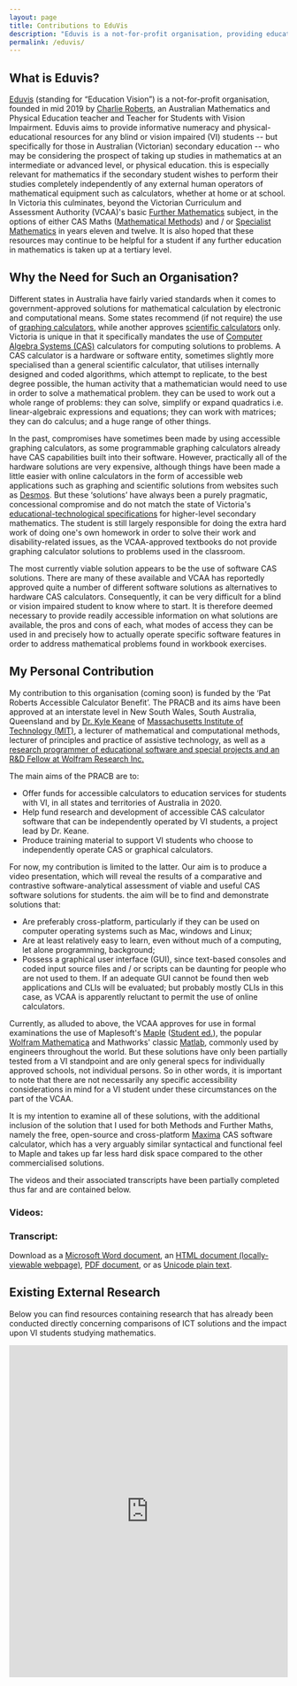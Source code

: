 ```yaml
---
layout: page
title: Contributions to EduVis
description: "Eduvis is a not-for-profit organisation, providing educational resources and strategies for any blind or vision (or visually) impaired students -- specifically for those in Victorian (Australian) secondary education -- who may be considering the prospect of taking up studies in mathematics at an intermediate or advanced level.  In Victoria this culminates, beyond the basic Further Maths, in either CAS Maths (Methods) and / or Specialist Mathematics."
permalink: /eduvis/
---
```


## What is Eduvis?
[Eduvis](http://eduvis.com.au) (standing for &ldquo;Education Vision&rdquo;) is a not-for-profit organisation, founded in mid 2019 by [Charlie Roberts](https://shortcourses.ridbc.org.au/people/charlie-roberts/), an Australian Mathematics and Physical Education teacher and Teacher for Students with Vision Impairment.  Eduvis aims to provide informative numeracy and physical-educational resources for any blind or vision impaired (VI) students -- but specifically for those in Australian (Victorian) secondary education -- who may be considering the prospect of taking up studies in mathematics at an intermediate or advanced level, or physical education.  this is especially relevant for mathematics if the secondary student wishes to perform their studies completely independently of any external human operators of mathematical equipment such as calculators, whether at home or at school.  In Victoria this culminates, beyond the Victorian Curriculum and Assessment Authority (VCAA)'s basic [Further Mathematics](https://www.vcaa.vic.edu.au/curriculum/vce/vce-study-designs/furthermathematics/Pages/Index.aspx) subject, in the options of either CAS Maths ([Mathematical Methods](https://www.vcaa.vic.edu.au/curriculum/vce/vce-study-designs/mathematicalmethods/Pages/Index.aspx)) and / or [Specialist Mathematics](https://www.vcaa.vic.edu.au/curriculum/vce/vce-study-designs/specialistmathematics/Pages/Index.aspx) in years eleven and twelve.  It is also hoped that these resources may continue to be helpful for a student if any further education in mathematics is taken up at a tertiary level.

## Why the Need for Such an Organisation?
Different states in Australia have  fairly varied standards when it comes to government-approved solutions for mathematical calculation by electronic and computational means.  Some states recommend (if not require) the use of  [graphing calculators](https://en.wikipedia.org/wiki/Graphing_calculator), while another approves [scientific calculators](https://en.wikipedia.org/wiki/Scientific_calculator) only.  Victoria is unique in that it specifically mandates the use of [Computer Algebra Systems (CAS)](http://www.math.wpi.edu/IQP/BVCalcHist/calc5.html#:~:text=Computer%20Algebra%20systems%20can%20be,integrate%2C%20and%20differentiate%20arbitrary%20equations.) calculators for computing solutions to problems.  A CAS calculator is a hardware or software entity, sometimes slightly more specialised than a general scientific calculator, that utilises internally designed and coded algorithms, which attempt to replicate, to the best degree possible, the human activity that a mathematician would need to use in order to solve a mathematical problem.  they can be used to work out a whole range of problems: they can solve, simplify or expand quadratics i.e.  linear-algebraic expressions and equations; they can work with matrices; they can do calculus; and a huge range of other things.

In the past, compromises have sometimes been made by using accessible graphing calculators, as some programmable graphing calculators already have CAS capabilities built into their software.  However, practically all of the hardware solutions are very expensive, although things have been made a little easier with online calculators in the form of accessible web applications such as graphing and scientific solutions from websites such as [Desmos](https://www.desmos.com/).  But these &lsquo;solutions&rsquo; have always been a purely pragmatic, concessional compromise and do not match the state of Victoria's [educational-technological specifications](https://www.vcaa.vic.edu.au/assessment/vce-assessment/materials/Pages/calculators.aspx) for higher-level secondary mathematics.  The student is still largely responsible for doing the extra hard work of doing one's own homework in order to solve their work and disability-related issues, as the VCAA-approved textbooks do not provide graphing calculator solutions to problems used in the classroom.

The most currently viable solution appears to be the use of software CAS solutions.  There are many of these available and VCAA has reportedly approved quite a number of different software solutions as alternatives to hardware CAS calculators.  Consequently, it can be very difficult for a blind or vision impaired student to know where to start.  It is therefore deemed necessary to provide readily accessible information on what solutions are available, the pros and cons of each, what modes of access they can be used in and precisely how to actually operate specific software features in order to address mathematical problems found in workbook exercises.

## My Personal Contribution
My contribution to this organisation (coming soon) is funded by the &lsquo;Pat Roberts Accessible Calculator Benefit&rsquo;.  The PRACB and its aims have been approved at an interstate level in New South Wales, South Australia, Queensland and by [Dr. Kyle Keane](http://www.kylekeane.com/) of [Massachusetts Institute of Technology (MIT)](https://web.mit.edu/bin/cgicso?options=general&query=kyle+keane), a lecturer of mathematical and computational methods, lecturer of principles and practice of assistive technology, as well as a [research programmer of educational software and special projects and an R&D Fellow at Wolfram Research Inc.](https://community.wolfram.com/web/kylek)

The main aims of the PRACB are to:
* Offer funds for accessible calculators to education services for students with VI, in all states and territories of Australia in 2020.
* Help fund research and development of accessible CAS calculator software that can be independently operated by VI students, a project lead by Dr. Keane.
* Produce training material to support VI students who choose to independently operate CAS or graphical calculators.

For now, my contribution is limited to the latter.  Our aim is to produce a video presentation, which will reveal the results of a comparative and contrastive software-analytical assessment of viable and useful CAS software solutions for students.  the aim will be to find and demonstrate solutions that:
* Are preferably cross-platform, particularly if they can be used on computer operating systems such as Mac, windows and Linux;
* Are at least relatively easy to learn, even without much of a computing, let alone programming, background;
* Possess a graphical user interface (GUI), since text-based consoles and coded input source files and / or scripts can be daunting for people who are not used to them.  If an adequate GUI cannot be found then web applications and CLIs will be evaluated; but probably mostly CLIs in this case, as VCAA is apparently reluctant to permit the use of online calculators.

Currently, as alluded to above, the VCAA approves for use in formal examinations the use of Maplesoft's [Maple](https://maplesoft.com/products/maple/) ([Student ed.](https://www.maplesoft.com/products/Maple/students/)), the popular [Wolfram Mathematica](https://www.wolfram.com/mathematica/) and Mathworks' classic [Matlab](https://au.mathworks.com/products/matlab.html), commonly used by engineers throughout the world.  But these solutions have only been partially tested from a VI standpoint and are only general specs for individually approved schools, not individual persons.  So in other words, it is important to note that there are not necessarily any specific accessibility considerations in mind for a VI student under these circumstances on the part of the VCAA.

It is my intention to examine all of these solutions, with the additional inclusion of the solution that I used for both Methods and Further Maths, namely the free, open-source and cross-platform [Maxima](http://maxima.sourceforge.net/) CAS software calculator, which has a very arguably similar syntactical and functional feel to Maple and takes up far less hard disk space compared to the other commercialised solutions.

The videos and their associated transcripts have been partially completed thus far and are contained below.

### Videos:

### Transcript:
Download as a [Microsoft Word document](https://raw.githubusercontent.com/eduvis/vce-cas-consids-opts_vid-transcript-docs/main/vce-cas-consids-opts_vid-transcript.docx), an [HTML document (locally-viewable webpage)](https://downgit.github.io/#/home?url=https://github.com/eduvis/vce-cas-consids-opts_vid-transcript-docs/blob/main/vce-cas-consids-opts_vid-transcript.htm), [PDF document](https://raw.githubusercontent.com/eduvis/vce-cas-consids-opts_vid-transcript-docs/main/vce-cas-consids-opts_vid-transcript.pdf), or as [Unicode plain text](https://downgit.github.io/#/home?url=https://github.com/eduvis/vce-cas-consids-opts_vid-transcript-docs/blob/main/vce-cas-consids-opts_vid-transcript.txt).

## Existing External Research
Below you can find resources containing research that has already been conducted directly concerning comparisons of ICT solutions and the impact upon VI students studying mathematics.
<!-- content taken from <https://www.codexworld.com/embed-pdf-document-file-in-html-web-page/>-->

<embed src="https://project.euromath.eu/wp-content/uploads/2018/10/O1_Report_EN.pdf#zoom=100&scrollbar=1&" type="application/pdf" width="100%" height="600px" />